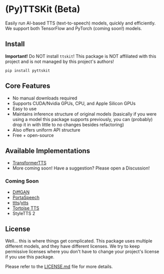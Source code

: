 # (Py)TTSKit (Beta)

Easily run AI-based TTS (text-to-speech) models, quickly and efficiently. We support both TensorFlow and PyTorch (coming soon!) models.

## Install

**Important!** Do NOT install `ttskit`! This package is NOT affiliated with this project and is not managed by this project's authors!

```
pip install pyttskit
```

## Core Features

* No manual downloads required
* Supports CUDA/Nvidia GPUs, CPU, and Apple Silicon GPUs
* Easy to use
* Maintains inference structure of original models (basically if you were using a model this package supports previously, you can (probably) drop it in with little to no changes besides refactoring)
* Also offers uniform API structure
* Free + open-source

## Available Implementations

* [TransformerTTS](https://github.com/as-ideas/TransformerTTS)
* More coming soon! Have a suggestion? Please open a Discussion!

### Coming Soon

* [DiffGAN](https://github.com/keonlee9420/DiffGAN-TTS)
* [PortaSpeech](https://github.com/keonlee9420/PortaSpeech)
* [ttts](https://github.com/adelacvg/ttts)/[xtts](https://github.com/coqui-ai/TTS/tree/dev/TTS/tts/layers/xtts)
* [Tortoise TTS](https://github.com/neonbjb/tortoise-tts)
* StyleTTS 2

## License

Well... this is where things get complicated. This package uses multiple different models, and they have different licenses. We try to keep permissive licenses where you don't have to change your project's license if you use this package.

Please refer to the [LICENSE.md](LICENSE.md) file for more details.
